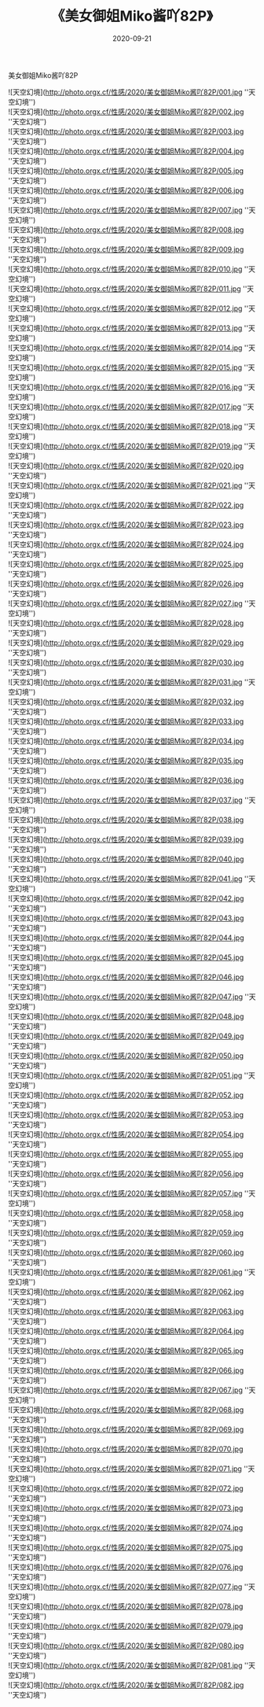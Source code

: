 ﻿---
layout: post
title:  《美女御姐Miko酱吖82P》
date:   2020-09-21
img: http://photo.orgx.cf/性感/2020/美女御姐Miko酱吖82P/000.jpg
tags: [美女, 性感, 泳衣]
---

美女御姐Miko酱吖82P



![天空幻境](http://photo.orgx.cf/性感/2020/美女御姐Miko酱吖82P/001.jpg ''天空幻境'') <br>
![天空幻境](http://photo.orgx.cf/性感/2020/美女御姐Miko酱吖82P/002.jpg ''天空幻境'') <br>
![天空幻境](http://photo.orgx.cf/性感/2020/美女御姐Miko酱吖82P/003.jpg ''天空幻境'') <br>
![天空幻境](http://photo.orgx.cf/性感/2020/美女御姐Miko酱吖82P/004.jpg ''天空幻境'') <br>
![天空幻境](http://photo.orgx.cf/性感/2020/美女御姐Miko酱吖82P/005.jpg ''天空幻境'') <br>
![天空幻境](http://photo.orgx.cf/性感/2020/美女御姐Miko酱吖82P/006.jpg ''天空幻境'') <br>
![天空幻境](http://photo.orgx.cf/性感/2020/美女御姐Miko酱吖82P/007.jpg ''天空幻境'') <br>
![天空幻境](http://photo.orgx.cf/性感/2020/美女御姐Miko酱吖82P/008.jpg ''天空幻境'') <br>
![天空幻境](http://photo.orgx.cf/性感/2020/美女御姐Miko酱吖82P/009.jpg ''天空幻境'') <br>
![天空幻境](http://photo.orgx.cf/性感/2020/美女御姐Miko酱吖82P/010.jpg ''天空幻境'') <br>
![天空幻境](http://photo.orgx.cf/性感/2020/美女御姐Miko酱吖82P/011.jpg ''天空幻境'') <br>
![天空幻境](http://photo.orgx.cf/性感/2020/美女御姐Miko酱吖82P/012.jpg ''天空幻境'') <br>
![天空幻境](http://photo.orgx.cf/性感/2020/美女御姐Miko酱吖82P/013.jpg ''天空幻境'') <br>
![天空幻境](http://photo.orgx.cf/性感/2020/美女御姐Miko酱吖82P/014.jpg ''天空幻境'') <br>
![天空幻境](http://photo.orgx.cf/性感/2020/美女御姐Miko酱吖82P/015.jpg ''天空幻境'') <br>
![天空幻境](http://photo.orgx.cf/性感/2020/美女御姐Miko酱吖82P/016.jpg ''天空幻境'') <br>
![天空幻境](http://photo.orgx.cf/性感/2020/美女御姐Miko酱吖82P/017.jpg ''天空幻境'') <br>
![天空幻境](http://photo.orgx.cf/性感/2020/美女御姐Miko酱吖82P/018.jpg ''天空幻境'') <br>
![天空幻境](http://photo.orgx.cf/性感/2020/美女御姐Miko酱吖82P/019.jpg ''天空幻境'') <br>
![天空幻境](http://photo.orgx.cf/性感/2020/美女御姐Miko酱吖82P/020.jpg ''天空幻境'') <br>
![天空幻境](http://photo.orgx.cf/性感/2020/美女御姐Miko酱吖82P/021.jpg ''天空幻境'') <br>
![天空幻境](http://photo.orgx.cf/性感/2020/美女御姐Miko酱吖82P/022.jpg ''天空幻境'') <br>
![天空幻境](http://photo.orgx.cf/性感/2020/美女御姐Miko酱吖82P/023.jpg ''天空幻境'') <br>
![天空幻境](http://photo.orgx.cf/性感/2020/美女御姐Miko酱吖82P/024.jpg ''天空幻境'') <br>
![天空幻境](http://photo.orgx.cf/性感/2020/美女御姐Miko酱吖82P/025.jpg ''天空幻境'') <br>
![天空幻境](http://photo.orgx.cf/性感/2020/美女御姐Miko酱吖82P/026.jpg ''天空幻境'') <br>
![天空幻境](http://photo.orgx.cf/性感/2020/美女御姐Miko酱吖82P/027.jpg ''天空幻境'') <br>
![天空幻境](http://photo.orgx.cf/性感/2020/美女御姐Miko酱吖82P/028.jpg ''天空幻境'') <br>
![天空幻境](http://photo.orgx.cf/性感/2020/美女御姐Miko酱吖82P/029.jpg ''天空幻境'') <br>
![天空幻境](http://photo.orgx.cf/性感/2020/美女御姐Miko酱吖82P/030.jpg ''天空幻境'') <br>
![天空幻境](http://photo.orgx.cf/性感/2020/美女御姐Miko酱吖82P/031.jpg ''天空幻境'') <br>
![天空幻境](http://photo.orgx.cf/性感/2020/美女御姐Miko酱吖82P/032.jpg ''天空幻境'') <br>
![天空幻境](http://photo.orgx.cf/性感/2020/美女御姐Miko酱吖82P/033.jpg ''天空幻境'') <br>
![天空幻境](http://photo.orgx.cf/性感/2020/美女御姐Miko酱吖82P/034.jpg ''天空幻境'') <br>
![天空幻境](http://photo.orgx.cf/性感/2020/美女御姐Miko酱吖82P/035.jpg ''天空幻境'') <br>
![天空幻境](http://photo.orgx.cf/性感/2020/美女御姐Miko酱吖82P/036.jpg ''天空幻境'') <br>
![天空幻境](http://photo.orgx.cf/性感/2020/美女御姐Miko酱吖82P/037.jpg ''天空幻境'') <br>
![天空幻境](http://photo.orgx.cf/性感/2020/美女御姐Miko酱吖82P/038.jpg ''天空幻境'') <br>
![天空幻境](http://photo.orgx.cf/性感/2020/美女御姐Miko酱吖82P/039.jpg ''天空幻境'') <br>
![天空幻境](http://photo.orgx.cf/性感/2020/美女御姐Miko酱吖82P/040.jpg ''天空幻境'') <br>
![天空幻境](http://photo.orgx.cf/性感/2020/美女御姐Miko酱吖82P/041.jpg ''天空幻境'') <br>
![天空幻境](http://photo.orgx.cf/性感/2020/美女御姐Miko酱吖82P/042.jpg ''天空幻境'') <br>
![天空幻境](http://photo.orgx.cf/性感/2020/美女御姐Miko酱吖82P/043.jpg ''天空幻境'') <br>
![天空幻境](http://photo.orgx.cf/性感/2020/美女御姐Miko酱吖82P/044.jpg ''天空幻境'') <br>
![天空幻境](http://photo.orgx.cf/性感/2020/美女御姐Miko酱吖82P/045.jpg ''天空幻境'') <br>
![天空幻境](http://photo.orgx.cf/性感/2020/美女御姐Miko酱吖82P/046.jpg ''天空幻境'') <br>
![天空幻境](http://photo.orgx.cf/性感/2020/美女御姐Miko酱吖82P/047.jpg ''天空幻境'') <br>
![天空幻境](http://photo.orgx.cf/性感/2020/美女御姐Miko酱吖82P/048.jpg ''天空幻境'') <br>
![天空幻境](http://photo.orgx.cf/性感/2020/美女御姐Miko酱吖82P/049.jpg ''天空幻境'') <br>
![天空幻境](http://photo.orgx.cf/性感/2020/美女御姐Miko酱吖82P/050.jpg ''天空幻境'') <br>
![天空幻境](http://photo.orgx.cf/性感/2020/美女御姐Miko酱吖82P/051.jpg ''天空幻境'') <br>
![天空幻境](http://photo.orgx.cf/性感/2020/美女御姐Miko酱吖82P/052.jpg ''天空幻境'') <br>
![天空幻境](http://photo.orgx.cf/性感/2020/美女御姐Miko酱吖82P/053.jpg ''天空幻境'') <br>
![天空幻境](http://photo.orgx.cf/性感/2020/美女御姐Miko酱吖82P/054.jpg ''天空幻境'') <br>
![天空幻境](http://photo.orgx.cf/性感/2020/美女御姐Miko酱吖82P/055.jpg ''天空幻境'') <br>
![天空幻境](http://photo.orgx.cf/性感/2020/美女御姐Miko酱吖82P/056.jpg ''天空幻境'') <br>
![天空幻境](http://photo.orgx.cf/性感/2020/美女御姐Miko酱吖82P/057.jpg ''天空幻境'') <br>
![天空幻境](http://photo.orgx.cf/性感/2020/美女御姐Miko酱吖82P/058.jpg ''天空幻境'') <br>
![天空幻境](http://photo.orgx.cf/性感/2020/美女御姐Miko酱吖82P/059.jpg ''天空幻境'') <br>
![天空幻境](http://photo.orgx.cf/性感/2020/美女御姐Miko酱吖82P/060.jpg ''天空幻境'') <br>
![天空幻境](http://photo.orgx.cf/性感/2020/美女御姐Miko酱吖82P/061.jpg ''天空幻境'') <br>
![天空幻境](http://photo.orgx.cf/性感/2020/美女御姐Miko酱吖82P/062.jpg ''天空幻境'') <br>
![天空幻境](http://photo.orgx.cf/性感/2020/美女御姐Miko酱吖82P/063.jpg ''天空幻境'') <br>
![天空幻境](http://photo.orgx.cf/性感/2020/美女御姐Miko酱吖82P/064.jpg ''天空幻境'') <br>
![天空幻境](http://photo.orgx.cf/性感/2020/美女御姐Miko酱吖82P/065.jpg ''天空幻境'') <br>
![天空幻境](http://photo.orgx.cf/性感/2020/美女御姐Miko酱吖82P/066.jpg ''天空幻境'') <br>
![天空幻境](http://photo.orgx.cf/性感/2020/美女御姐Miko酱吖82P/067.jpg ''天空幻境'') <br>
![天空幻境](http://photo.orgx.cf/性感/2020/美女御姐Miko酱吖82P/068.jpg ''天空幻境'') <br>
![天空幻境](http://photo.orgx.cf/性感/2020/美女御姐Miko酱吖82P/069.jpg ''天空幻境'') <br>
![天空幻境](http://photo.orgx.cf/性感/2020/美女御姐Miko酱吖82P/070.jpg ''天空幻境'') <br>
![天空幻境](http://photo.orgx.cf/性感/2020/美女御姐Miko酱吖82P/071.jpg ''天空幻境'') <br>
![天空幻境](http://photo.orgx.cf/性感/2020/美女御姐Miko酱吖82P/072.jpg ''天空幻境'') <br>
![天空幻境](http://photo.orgx.cf/性感/2020/美女御姐Miko酱吖82P/073.jpg ''天空幻境'') <br>
![天空幻境](http://photo.orgx.cf/性感/2020/美女御姐Miko酱吖82P/074.jpg ''天空幻境'') <br>
![天空幻境](http://photo.orgx.cf/性感/2020/美女御姐Miko酱吖82P/075.jpg ''天空幻境'') <br>
![天空幻境](http://photo.orgx.cf/性感/2020/美女御姐Miko酱吖82P/076.jpg ''天空幻境'') <br>
![天空幻境](http://photo.orgx.cf/性感/2020/美女御姐Miko酱吖82P/077.jpg ''天空幻境'') <br>
![天空幻境](http://photo.orgx.cf/性感/2020/美女御姐Miko酱吖82P/078.jpg ''天空幻境'') <br>
![天空幻境](http://photo.orgx.cf/性感/2020/美女御姐Miko酱吖82P/079.jpg ''天空幻境'') <br>
![天空幻境](http://photo.orgx.cf/性感/2020/美女御姐Miko酱吖82P/080.jpg ''天空幻境'') <br>
![天空幻境](http://photo.orgx.cf/性感/2020/美女御姐Miko酱吖82P/081.jpg ''天空幻境'') <br>
![天空幻境](http://photo.orgx.cf/性感/2020/美女御姐Miko酱吖82P/082.jpg ''天空幻境'') <br>